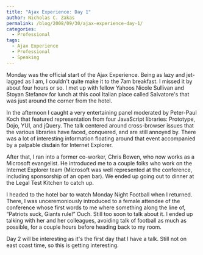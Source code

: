 ```yaml
---
title: "Ajax Experience: Day 1"
author: Nicholas C. Zakas
permalink: /blog/2008/09/30/ajax-experience-day-1/
categories:
  - Professional
tags:
  - Ajax Experience
  - Professional
  - Speaking
---
```

Monday was the official start of the Ajax Experience. Being as lazy and jet-lagged as I am, I couldn't quite make it to the 7am breakfast. I missed it by about four hours or so. I met up with fellow Yahoos Nicole Sullivan and Stoyan Stefanov for lunch at this cool Italian place called Salvatore's that was just around the corner from the hotel.

In the afternoon I caught a very entertaining panel moderated by Peter-Paul Koch that featured representation from four JavaScript libraries: Prototype, Dojo, YUI, and jQuery. The talk centered around cross-browser issues that the various libraries have faced, conquered, and are still annoyed by. There was a lot of interesting information floating around that event accompanied by a palpable disdain for Internet Explorer.

After that, I ran into a former co-worker, Chris Bowen, who now works as a Microsoft evangelist. He introduced me to a couple folks who work on the Internet Explorer team (Microsoft was well represented at the conference, including sponsorship of an open bar). We ended up going out to dinner at the Legal Test Kitchen to catch up.

I headed to the hotel bar to watch Monday Night Football when I returned. There, I was unceremoniously introduced to a female attendee of the conference whose first words to me where something along the line of, &#8220;Patriots suck, Giants rule!&#8221; Ouch. Still too soon to talk about it. I ended up talking with her and her colleagues, avoiding talk of football as much as possible, for a couple hours before heading back to my room.

Day 2 will be interesting as it's the first day that I have a talk. Still not on east coast time, so this is getting interesting.
